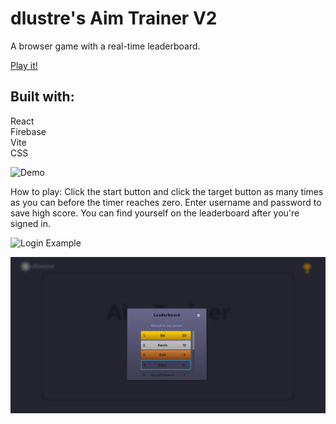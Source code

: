 # dlustre's Aim Trainer V2

A browser game with a real-time leaderboard.

[Play it!](https://dlustre.github.io/aimtrainerv2/)

## Built with: <br />
React <br />
Firebase <br />
Vite <br />
CSS <br />

![Demo](https://github.com/dlustre/aimtrainerv2/blob/master/aimtrainer.gif)

How to play:
Click the start button and click the target button as many times as you can before the timer reaches zero.
Enter username and password to save high score. You can find yourself on the leaderboard after you're signed in.

![Login Example](https://github.com/dlustre/aimtrainerv2/blob/master/login.gif)

![Leaderboard](https://github.com/dlustre/aimtrainerv2/blob/master/leaderboard.png)
